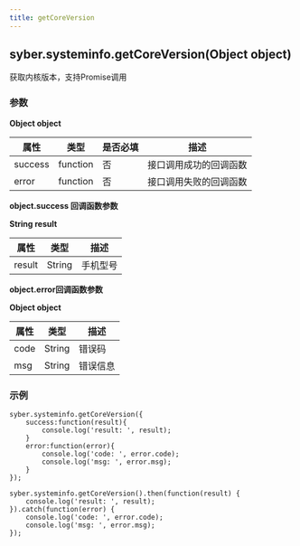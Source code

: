 ```yaml
---
title: getCoreVersion
---
```


## syber.systeminfo.getCoreVersion(Object object)

获取内核版本，支持Promise调用

### 参数

**Object object**

| 属性    | 类型     | 是否必填 | 描述                   |
| ------- | -------- | -------- | ---------------------- |
| success | function | 否       | 接口调用成功的回调函数 |
| error   | function | 否       | 接口调用失败的回调函数 |

**object.success 回调函数参数**

**String result**

| 属性   | 类型   | 描述     |
| ------ | ------ | -------- |
| result | String | 手机型号 |

**object.error回调函数参数**

**Object object**

| 属性 | 类型   | 描述     |
| ---- | ------ | -------- |
| code | String | 错误码   |
| msg  | String | 错误信息 |

### 示例

```
syber.systeminfo.getCoreVersion({
	success:function(result){
        console.log('result: ', result);
    }
    error:function(error){
        console.log('code: ', error.code);
    	console.log('msg: ', error.msg);
    }
});

syber.systeminfo.getCoreVersion().then(function(result) {
    console.log('result: ', result);
}).catch(function(error) {
    console.log('code: ', error.code);
    console.log('msg: ', error.msg);
});
```
